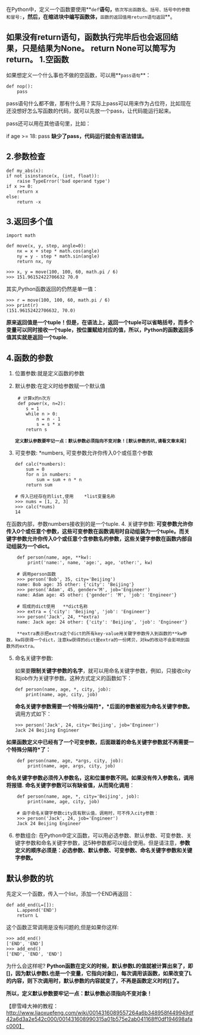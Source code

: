在Python中，定义一个函数要使用**```def```**语句，**```依次写出函数名、括号、括号中的参数和冒号:```**，然后，在缩进块中编写函数体，**```函数的返回值用return语句返回```**。

如果没有return语句，函数执行完毕后也会返回结果，只是结果为None。
return None可以简写为return。
1.空函数
--
如果想定义一个什么事也不做的空函数，可以用**```pass语句```**：

	def nop():
	    pass
pass语句什么都不做，那有什么用？实际上pass可以用来作为占位符，比如现在还没想好怎么写函数的代码，就可以先放一个pass，让代码能运行起来。

pass还可以用在其他语句里，比如：

if age >= 18:
    pass
**缺少了pass，代码运行就会有语法错误。**

2.参数检查
--
	
	def my_abs(x):
    if not isinstance(x, (int, float)):
        raise TypeError('bad operand type')
    if x >= 0:
        return x
    else:
        return -x
3.返回多个值
--

	import math

	def move(x, y, step, angle=0):
	    nx = x + step * math.cos(angle)
	    ny = y - step * math.sin(angle)
	    return nx, ny
	    
	>>> x, y = move(100, 100, 60, math.pi / 6)
	>>> 151.96152422706632 70.0
其实,Python函数返回的仍然是单一值：
	
	>>> r = move(100, 100, 60, math.pi / 6)
	>>> print(r)
	(151.96152422706632, 70.0)
**原来返回值是一个tuple！但是，在语法上，返回一个tuple可以省略括号，而多个变量可以同时接收一个tuple，按位置赋给对应的值，所以，Python的函数返回多值其实就是返回一个tuple.**

4.函数的参数
--

 1. 位置参数:就是定义函数的参数
 2. 默认参数:在定义时给参数赋一个默认值
	 
		 # 计算x的n次方
		 def power(x, n=2):
		    s = 1
		    while n > 0:
		        n = n - 1
		        s = s * x
		    return s
		 
	**```定义默认参数要牢记一点：默认参数必须指向不变对象！[默认参数的坑,请看文章末尾]```**
 3. 可变参数:    *numbers,  可变参数允许你传入0个或任意个参数
 
		def calc(*numbers):
		    sum = 0
		    for n in numbers:
		        sum = sum + n * n
		    return sum
			
		# 传入已经存在的list,使用    *list变量名称
		>>> nums = [1, 2, 3]
		>>> calc(*nums)
		14
在函数内部，参数numbers接收到的是一个tuple.
 4. 关键字参数: 
**可变参数允许你传入0个或任意个参数，这些可变参数在函数调用时自动组装为一个tuple。而关键字参数允许你传入0个或任意个含参数名的参数，这些关键字参数在函数内部自动组装为一个dict。**
	
		def person(name, age, **kw):
		    print('name:', name, 'age:', age, 'other:', kw)
		    
		# 调用person函数
		>>> person('Bob', 35, city='Beijing')
		name: Bob age: 35 other: {'city': 'Beijing'}
		>>> person('Adam', 45, gender='M', job='Engineer')
		name: Adam age: 45 other: {'gender': 'M', 'job': 'Engineer'}
		
		# 现成的dict使用   **dict名称  
		>>> extra = {'city': 'Beijing', 'job': 'Engineer'}
		>>> person('Jack', 24, **extra)
		name: Jack age: 24 other: {'city': 'Beijing', 'job': 'Engineer'}
		
		**extra表示把extra这个dict的所有key-value用关键字参数传入到函数的**kw参数，kw将获得一个dict，注意kw获得的dict是extra的一份拷贝，对kw的改动不会影响到函数外的extra。
 5. 命名关键字参数:

	如果要**限制关键字参数的名字**，就可以用命名关键字参数，例如，只接收city和job作为关键字参数。这种方式定义的函数如下：

		def person(name, age, *, city, job):
		    print(name, age, city, job)
	**命名关键字参数需要一个特殊分隔符\*，\*后面的参数被视为命名关键字参数。**
调用方式如下：

		>>> person('Jack', 24, city='Beijing', job='Engineer')
		Jack 24 Beijing Engineer
**如果函数定义中已经有了一个可变参数，后面跟着的命名关键字参数就不再需要一个特殊分隔符*了：**

		def person(name, age, *args, city, job):
		    print(name, age, args, city, job)
**命名关键字参数必须传入参数名，这和位置参数不同。如果没有传入参数名，调用将报错.**
**命名关键字参数可以有缺省值，从而简化调用**：

		def person(name, age, *, city='Beijing', job):
		    print(name, age, city, job)
		    
		# 由于命名关键字参数city具有默认值，调用时，可不传入city参数：
		>>> person('Jack', 24, job='Engineer')
		Jack 24 Beijing Engineer

 6. 参数组合:
 在Python中定义函数，可以用必选参数、默认参数、可变参数、关键字参数和命名关键字参数，这5种参数都可以组合使用。但是请注意，**参数定义的顺序必须是：必选参数、默认参数、可变参数、命名关键字参数和关键字参数。**

默认参数的坑
--
先定义一个函数，传入一个list，添加一个END再返回：

	def add_end(L=[]):
	    L.append('END')
	    return L
这个函数正常调用是没有问题的,但是如果你这样:
	
	>>> add_end()
	['END', 'END']
	>>> add_end()
	['END', 'END', 'END']
为什么会这样呢?
**Python函数在定义的时候，默认参数L的值就被计算出来了，即[]，因为默认参数L也是一个变量，它指向对象[]，每次调用该函数，如果改变了L的内容，则下次调用时，默认参数的内容就变了，不再是函数定义时的[]了。**

**所以，定义默认参数要牢记一点：默认参数必须指向不变对象！**


【廖雪峰大神的教程：http://www.liaoxuefeng.com/wiki/0014316089557264a6b348958f449949df42a6d3a2e542c000/001431608990315a01b575e2ab041168ff0df194698afac000】
